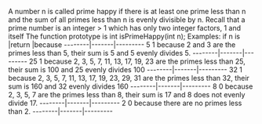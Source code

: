 A number n is called prime happy if there is at least one prime less than n and the sum of all primes less 
than n is evenly divisible by n. 
Recall that a prime number is an integer > 1 which has only two integer factors, 1 and itself 
The function prototype is int isPrimeHappy(int n); 
Examples: 
if n is |return |because 
--------|-------|---------
5 
1 
because 2 and 3 are the primes less than 5, their sum is 5 and 5 evenly divides 5. 
--------|-------|---------
25 
1 
because 2, 3, 5, 7, 11, 13, 17, 19, 23 are the primes less than 25, their sum is 100 and 25 evenly divides 100 
--------|-------|---------
32 
1 
because 2, 3, 5, 7, 11, 13, 17, 19, 23, 29, 31 are the primes less than 32, their sum is 160 and 32 evenly divides 160 
--------|-------|---------
8 
0 
because 2, 3, 5, 7 are the primes less than 8, their sum is 17 and 8 does not evenly divide 17. 
--------|-------|---------
2 
0 
because there are no primes less than 2. 
--------|-------|---------
